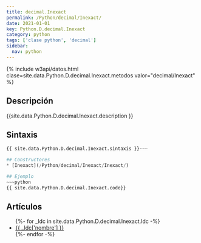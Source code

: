 ```yaml
---
title: decimal.Inexact
permalink: /Python/decimal/Inexact/
date: 2021-01-01
key: Python.D.decimal.Inexact
category: python
tags: ['clase python', 'decimal']
sidebar: 
  nav: python
---
```


{% include w3api/datos.html clase=site.data.Python.D.decimal.Inexact.metodos valor="decimal/Inexact" %}

## Descripción
{{site.data.Python.D.decimal.Inexact.description }}

## Sintaxis
~~~python
{{ site.data.Python.D.decimal.Inexact.sintaxis }}~~~

## Constructores
* [Inexact](/Python/decimal/Inexact/Inexact/)

## Ejemplo
~~~python
{{ site.data.Python.D.decimal.Inexact.code}}
~~~

## Artículos
<ul>
{%- for _ldc in site.data.Python.D.decimal.Inexact.ldc -%}
   <li>
       <a href="{{_ldc['url'] }}">{{ _ldc['nombre'] }}</a>
   </li>
{%- endfor -%}
</ul>
